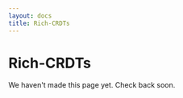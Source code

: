 ```yaml
---
layout: docs
title: Rich-CRDTs
---
```


# Rich-CRDTs

We haven't made this page yet. Check back soon.
